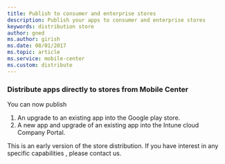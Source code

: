 ```yaml
---
title: Publish to consumer and enterprise stores
description: Publish your apps to consumer and enterprise stores
keywords: distribution store
author: gned
ms.author: girish
ms.date: 08/01/2017
ms.topic: article
ms.service: mobile-center
ms.custom: distribute
---
```


### Distribute apps directly to stores from Mobile Center

You can now publish 
1. An upgrade to an existing app into the Google play store.
2. A new app and upgrade of an existing app into the Intune cloud Company Portal.

This is an early version of the store distribution. If you have interest in any specific capabilities , please contact us.
